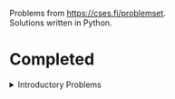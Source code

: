 Problems from <https://cses.fi/problemset>.<br>
Solutions written in Python.


# Completed

<details>
    <summary>Introductory Problems</summary>
    
- [Weird Algorithm](https://cses.fi/problemset/task/1068)
- [Missing Number](https://cses.fi/problemset/task/1083)
- [Repetitions](https://cses.fi/problemset/task/1069)
- [Increasing Array](https://cses.fi/problemset/task/1094)
- [Permutations](https://cses.fi/problemset/task/1070/)
- [Number Spiral](https://cses.fi/problemset/task/1071/)
- [Two Knights](https://cses.fi/problemset/task/1072/)
- [Two Sets](https://cses.fi/problemset/task/1092/)
- [Bit String](https://cses.fi/problemset/task/1617)
</details>
